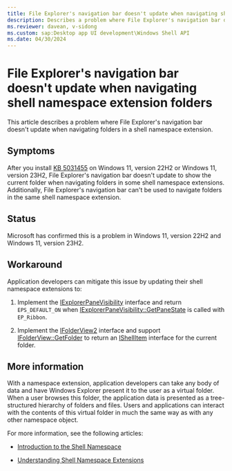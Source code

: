 ```yaml
---
title: File Explorer's navigation bar doesn't update when navigating shell namespace extension folders
description: Describes a problem where File Explorer's navigation bar doesn't update when navigating folders in a shell namespace extension.
ms.reviewer: davean, v-sidong
ms.custom: sap:Desktop app UI development\Windows Shell API
ms.date: 04/30/2024
---
```


# File Explorer's navigation bar doesn't update when navigating shell namespace extension folders

This article describes a problem where File Explorer's navigation bar doesn't update when navigating folders in a shell namespace extension.

## Symptoms

After you install [KB 5031455](https://support.microsoft.com/topic/october-31-2023-kb5031455-os-builds-22621-2506-and-22631-2506-preview-6513c5ec-c5a2-4aaf-97f5-44c13d29e0d4) on Windows 11, version 22H2 or Windows 11, version 23H2, File Explorer's navigation bar doesn't update to show the current folder when navigating folders in some shell namespace extensions. Additionally, File Explorer's navigation bar can't be used to navigate folders in the same shell namespace extension.

## Status

Microsoft has confirmed this is a problem in Windows 11, version 22H2 and Windows 11, version 23H2.

## Workaround

Application developers can mitigate this issue by updating their shell namespace extensions to:

1. Implement the [IExplorerPaneVisibility](/windows/win32/api/shobjidl_core/nn-shobjidl_core-iexplorerpanevisibility) interface and return `EPS_DEFAULT_ON` when [IExplorerPaneVisibility::GetPaneState](/windows/win32/api/shobjidl_core/nf-shobjidl_core-iexplorerpanevisibility-getpanestate) is called with `EP_Ribbon`.

1. Implement the [IFolderView2](/windows/win32/api/shobjidl_core/nn-shobjidl_core-ifolderview2) interface and support [IFolderView::GetFolder](/windows/win32/api/shobjidl_core/nf-shobjidl_core-ifolderview-getfolder) to return an [IShellItem](/windows/win32/api/shobjidl_core/nn-shobjidl_core-ishellitem) interface for the current folder.

## More information

With a namespace extension, application developers can take any body of data and have Windows Explorer present it to the user as a virtual folder. When a user browses this folder, the application data is presented as a tree-structured hierarchy of folders and files. Users and applications can interact with the contents of this virtual folder in much the same way as with any other namespace object.

For more information, see the following articles:

- [Introduction to the Shell Namespace](/windows/win32/shell/namespace-intro)

- [Understanding Shell Namespace Extensions](/windows/win32/shell/nse-works)
